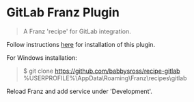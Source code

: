 # GitLab Franz Plugin

>A Franz 'recipe' for GitLab integration.

Follow instructions [here](https://github.com/meetfranz/plugins/blob/master/docs/integration.md) for installation of this plugin.

For Windows installation:

> $ git clone https://github.com/babbysross/recipe-gitlab %USERPROFILE%\AppData\Roaming\Franz\recipes\gitlab

Reload Franz and add service under 'Development'.

